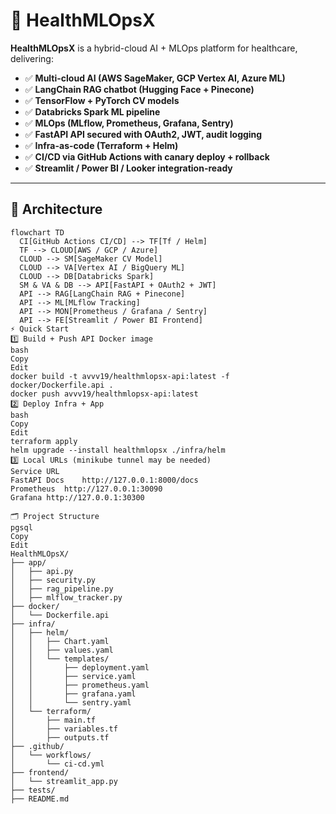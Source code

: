 # 🚀 HealthMLOpsX

**HealthMLOpsX** is a hybrid-cloud AI + MLOps platform for healthcare, delivering:
- ✅ **Multi-cloud AI (AWS SageMaker, GCP Vertex AI, Azure ML)**
- ✅ **LangChain RAG chatbot (Hugging Face + Pinecone)**
- ✅ **TensorFlow + PyTorch CV models**
- ✅ **Databricks Spark ML pipeline**
- ✅ **MLOps (MLflow, Prometheus, Grafana, Sentry)**
- ✅ **FastAPI API secured with OAuth2, JWT, audit logging**
- ✅ **Infra-as-code (Terraform + Helm)**
- ✅ **CI/CD via GitHub Actions with canary deploy + rollback**
- ✅ **Streamlit / Power BI / Looker integration-ready**

---

## 📌 Architecture

```mermaid
flowchart TD
  CI[GitHub Actions CI/CD] --> TF[Tf / Helm]
  TF --> CLOUD[AWS / GCP / Azure]
  CLOUD --> SM[SageMaker CV Model]
  CLOUD --> VA[Vertex AI / BigQuery ML]
  CLOUD --> DB[Databricks Spark]
  SM & VA & DB --> API[FastAPI + OAuth2 + JWT]
  API --> RAG[LangChain RAG + Pinecone]
  API --> ML[MLflow Tracking]
  API --> MON[Prometheus / Grafana / Sentry]
  API --> FE[Streamlit / Power BI Frontend]
⚡ Quick Start
1️⃣ Build + Push API Docker image
bash
Copy
Edit
docker build -t avvv19/healthmlopsx-api:latest -f docker/Dockerfile.api .
docker push avvv19/healthmlopsx-api:latest
2️⃣ Deploy Infra + App
bash
Copy
Edit
terraform apply
helm upgrade --install healthmlopsx ./infra/helm
3️⃣ Local URLs (minikube tunnel may be needed)
Service	URL
FastAPI Docs	http://127.0.0.1:8000/docs
Prometheus	http://127.0.0.1:30090
Grafana	http://127.0.0.1:30300

🗂 Project Structure
pgsql
Copy
Edit
HealthMLOpsX/
├── app/
│   ├── api.py
│   ├── security.py
│   ├── rag_pipeline.py
│   ├── mlflow_tracker.py
├── docker/
│   └── Dockerfile.api
├── infra/
│   ├── helm/
│   │   ├── Chart.yaml
│   │   ├── values.yaml
│   │   └── templates/
│   │       ├── deployment.yaml
│   │       ├── service.yaml
│   │       ├── prometheus.yaml
│   │       ├── grafana.yaml
│   │       └── sentry.yaml
│   └── terraform/
│       ├── main.tf
│       ├── variables.tf
│       ├── outputs.tf
├── .github/
│   └── workflows/
│       └── ci-cd.yml
├── frontend/
│   └── streamlit_app.py
├── tests/
├── README.md
